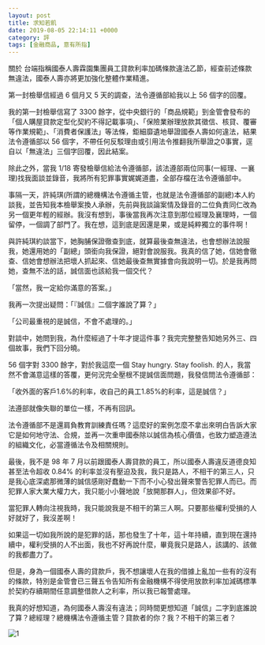 ```yaml
---
layout: post
title: 求知若飢
date: 2019-08-05 22:14:11 +0000
category: 評
tags: [金融商品, 意有所指]
---
```


關於 台端指稱國泰人壽霖園集團員工貸款利率加碼條款違法乙節，經查前述條款無違法，國泰人壽亦將更加強化整體作業精進。

第一封檢舉信經過 6 個月又 5 天的調查，法令遵循部給我以上 56 個字的回覆。

<!--more-->

我的第一封檢舉信寫了 3300 餘字，從中央銀行的「商品規範」到金管會發布的「個人購屋貸款定型化契約不得記載事項」、「保險業辦理放款其徵信、核貸、覆審等作業規範」、「消費者保護法」等法條，鉅細靡遺地舉證國泰人壽如何違法，結果法令遵循部以 56 個字，不帶任何反駁理由或引用法令推翻我所舉證之0事實，逕自以「無違法」三個字回覆，因此結案。

除此之外，當我 ‪1/18‬ 寄發檢舉信給法令遵循部，該法遵部兩位同事(一經理、一襄理)找我面談並錄音，我將所有犯罪事實娓娓道盡，全部存檔在法令遵循部中。

事隔一天，許純琪(所謂的總機構法令遵循主管，也就是法令遵循部的副總)本人約談我，並告知我本檢舉案換人承辦，先前與我談論案情及錄音的二位負責同仁改為另一個更年輕的經辦。我沒有想到，事後當我再次注意到那位經理及襄理時，一個留停，一個調了部門了。我在想，這到底是因還是果，或是純粹獨立的事件啊！

與許純琪約談當下，她胸脯保證徹查到底，就算最後查無違法，也會想辦法說服我，她還用她的「副總」頭銜向我保證，絕對會說服我。我真的信了她，信她會徹查、信她會想辦法把壞人抓起來、信她最後查無實據會向我說明一切。於是我再問她，查無不法的話，誠信面也該給我一個交代？

「當然，我一定給你滿意的答案。」

我再一次提出疑問：「『誠信』二個字誰說了算？」

「公司最重視的是誠信，不會不處理的。」

對談中，她問到我，為什麼經過了十年才提這件事？我完完整整告知她另外三、四個故事，我們下回分曉。

56 個字對 3300 餘字，對於我這麼一個 Stay hungry. Stay foolish. 的人，我當然不會滿意這樣的答覆，更何況完全壓根不提誠信面問題，我發信問法令遵循部：

「收外面的客戶1.6%的利率，收自己的員工1.85%的利率，這是誠信？」

法遵部就像失聯的單位一樣，不再有回訊。

法令遵循部不是還肩負教育訓練責任嗎？這麼好的案例怎麼不拿出來明白告訴大家它是如何地守法、合規，並再一次重申國泰除以誠信為核心價值，也致力塑造遵法的組織文化，必當遵循法令及相關規則。

最後，我不是 98 年 7 月以前跟國泰人壽貸款的員工，所以國泰人壽違反道德良知甚至法令超收 0.84% 的利率並沒有壓迫及我，我只是路人，不相干的第三人，只是我心底深處那微薄的誠信感剛好蠢動一下而不小心發出聲來警告犯罪人而已。而犯罪人家大業大權力大，我只能小小聲地說「放開那群人」，但效果卻不好。

當犯罪人轉向注視我時，我只能說我是不相干的第三人啊。只要那些權利受損的人好就好了，我沒差啊！

如果這一切如我所說的是犯罪的話，那也發生了十年，這十年持續，直到現在還持續中，權利受損的人不出面，我也不好再說什麼，畢竟我只是路人，該講的、該做的我都盡力了。

但是，身為一個國泰人壽的貸款戶，我不想讓壞人在我的借據上亂加一些有的沒有的條款，特別是金管會已三聲五令告知所有金融機構不得使用放款利率加減碼標準於契約存續期間任意調整借款人之利率，所以我已報警處理。

我真的好想知道，為何國泰人壽沒有違法；同時間更想知道「誠信」二字到底誰說了算？總經理？總機構法令遵循主管？貸款者的你？我？不相干的第三者？

![1](/blog/assets/images/2019/hungry1.jpg)
